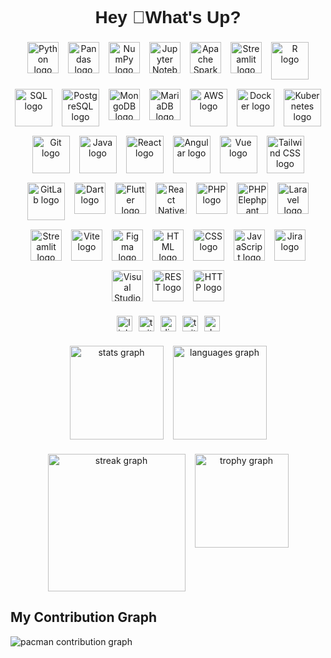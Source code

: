 <h1 align="center" style="font-family: 'Arial', sans-serif; color: #1E1E1E;">Hey 👋What's Up?</h1>

###

<div align="center" style="display: flex; flex-wrap: wrap; justify-content: center; gap: 15px;">
  <img src="https://raw.githubusercontent.com/marwin1991/profile-technology-icons/refs/heads/main/icons/python.png" height="50" alt="Python logo" style="transition: transform 0.3s;"/>
  <img src="https://raw.githubusercontent.com/marwin1991/profile-technology-icons/refs/heads/main/icons/pandas.png" height="50" alt="Pandas logo" style="transition: transform 0.3s;"/>
  <img src="https://raw.githubusercontent.com/marwin1991/profile-technology-icons/refs/heads/main/icons/numpy.png" height="50" alt="NumPy logo" style="transition: transform 0.3s;"/>
  <img src="https://raw.githubusercontent.com/marwin1991/profile-technology-icons/refs/heads/main/icons/jupyter_notebook.png" height="50" alt="Jupyter Notebook logo" style="transition: transform 0.3s;"/>
  <img src="https://raw.githubusercontent.com/marwin1991/profile-technology-icons/refs/heads/main/icons/apache_spark.png" height="50" alt="Apache Spark logo" style="transition: transform 0.3s;"/>
  <img src="https://raw.githubusercontent.com/marwin1991/profile-technology-icons/refs/heads/main/icons/streamlit.png" height="50" alt="Streamlit logo" style="transition: transform 0.3s;"/>
  <img src="https://skillicons.dev/icons?i=r" height="60" alt="R logo" style="transition: transform 0.3s;"/>
  <img src="https://skillicons.dev/icons?i=mysql" height="60" alt="SQL logo" style="transition: transform 0.3s;"/>
  <img src="https://skillicons.dev/icons?i=postgres" height="60" alt="PostgreSQL logo" style="transition: transform 0.3s;"/>
  <img src="https://raw.githubusercontent.com/marwin1991/profile-technology-icons/refs/heads/main/icons/mongodb.png" height="50" alt="MongoDB logo" style="transition: transform 0.3s;"/>
  <img src="https://raw.githubusercontent.com/marwin1991/profile-technology-icons/refs/heads/main/icons/mariadb.png" height="50" alt="MariaDB logo" style="transition: transform 0.3s;"/>
  <img src="https://skillicons.dev/icons?i=aws" height="60" alt="AWS logo" style="transition: transform 0.3s;"/>
  <img src="https://skillicons.dev/icons?i=docker" height="60" alt="Docker logo" style="transition: transform 0.3s;"/>
  <img src="https://skillicons.dev/icons?i=kubernetes" height="60" alt="Kubernetes logo" style="transition: transform 0.3s;"/>
  <img src="https://skillicons.dev/icons?i=git" height="60" alt="Git logo" style="transition: transform 0.3s;"/>
  <img src="https://skillicons.dev/icons?i=java" height="60" alt="Java logo" style="transition: transform 0.3s;"/>
  <img src="https://skillicons.dev/icons?i=react" height="60" alt="React logo" style="transition: transform 0.3s;"/>
  <img src="https://skillicons.dev/icons?i=angular" height="60" alt="Angular logo" style="transition: transform 0.3s;"/>
  <img src="https://skillicons.dev/icons?i=vue" height="60" alt="Vue logo" style="transition: transform 0.3s;"/>
  <img src="https://skillicons.dev/icons?i=tailwind" height="60" alt="Tailwind CSS logo" style="transition: transform 0.3s;"/>
  <img src="https://skillicons.dev/icons?i=gitlab" height="60" alt="GitLab logo" style="transition: transform 0.3s;"/>
  <img src="https://raw.githubusercontent.com/marwin1991/profile-technology-icons/refs/heads/main/icons/dart.png" height="50" alt="Dart logo" style="transition: transform 0.3s;"/>
  <img src="https://raw.githubusercontent.com/marwin1991/profile-technology-icons/refs/heads/main/icons/flutter.png" height="50" alt="Flutter logo" style="transition: transform 0.3s;"/>
  <img src="https://raw.githubusercontent.com/marwin1991/profile-technology-icons/refs/heads/main/icons/react.png" height="50" alt="React Native logo" style="transition: transform 0.3s;"/>
  <img src="https://raw.githubusercontent.com/marwin1991/profile-technology-icons/refs/heads/main/icons/php.png" height="50" alt="PHP logo" style="transition: transform 0.3s;"/>
  <img src="https://raw.githubusercontent.com/marwin1991/profile-technology-icons/refs/heads/main/icons/php_(elephpant).png" height="50" alt="PHP Elephpant logo" style="transition: transform 0.3s;"/>
  <img src="https://raw.githubusercontent.com/marwin1991/profile-technology-icons/refs/heads/main/icons/laravel.png" height="50" alt="Laravel logo" style="transition: transform 0.3s;"/>
  <img src="https://raw.githubusercontent.com/marwin1991/profile-technology-icons/refs/heads/main/icons/streamlit.png" height="50" alt="Streamlit logo" style="transition: transform 0.3s;"/>
  <img src="https://raw.githubusercontent.com/marwin1991/profile-technology-icons/refs/heads/main/icons/vite.png" height="50" alt="Vite logo" style="transition: transform 0.3s;"/>
  <img src="https://raw.githubusercontent.com/marwin1991/profile-technology-icons/refs/heads/main/icons/figma.png" height="50" alt="Figma logo" style="transition: transform 0.3s;"/>
  <img src="https://raw.githubusercontent.com/marwin1991/profile-technology-icons/refs/heads/main/icons/html.png" height="50" alt="HTML logo" style="transition: transform 0.3s;"/>
  <img src="https://raw.githubusercontent.com/marwin1991/profile-technology-icons/refs/heads/main/icons/css.png" height="50" alt="CSS logo" style="transition: transform 0.3s;"/>
  <img src="https://raw.githubusercontent.com/marwin1991/profile-technology-icons/refs/heads/main/icons/javascript.png" height="50" alt="JavaScript logo" style="transition: transform 0.3s;"/>
  <img src="https://raw.githubusercontent.com/marwin1991/profile-technology-icons/refs/heads/main/icons/jira.png" height="50" alt="Jira logo" style="transition: transform 0.3s;"/>
  <img src="https://raw.githubusercontent.com/marwin1991/profile-technology-icons/refs/heads/main/icons/visual_studio_code.png" height="50" alt="Visual Studio Code logo" style="transition: transform 0.3s;"/>
  <img src="https://raw.githubusercontent.com/marwin1991/profile-technology-icons/refs/heads/main/icons/rest.png" height="50" alt="REST logo" style="transition: transform 0.3s;"/>
  <img src="https://raw.githubusercontent.com/marwin1991/profile-technology-icons/refs/heads/main/icons/http.png" height="50" alt="HTTP logo" style="transition: transform 0.3s;"/>
</div>


###

<div align="center" style="display: flex; justify-content: center; gap: 10px; margin-top: 20px;">
  <img src="https://img.shields.io/static/v1?message=LinkedIn&logo=linkedin&label=&color=0077B5&logoColor=white&labelColor=&style=for-the-badge" height="25" alt="linkedin logo" />
  <img src="https://img.shields.io/static/v1?message=Twitter&logo=twitter&label=&color=1DA1F2&logoColor=white&labelColor=&style=for-the-badge" height="25" alt="twitter logo" />
  <img src="https://img.shields.io/static/v1?message=Discord&logo=discord&label=&color=7289DA&logoColor=white&labelColor=&style=for-the-badge" height="25" alt="discord logo" />
  <img src="https://img.shields.io/static/v1?message=Twitch&logo=twitch&label=&color=9146FF&logoColor=white&labelColor=&style=for-the-badge" height="25" alt="twitch logo" />
  <img src="https://img.shields.io/static/v1?message=dev.to&logo=dev.to&label=&color=0A0A0A&logoColor=white&labelColor=&style=for-the-badge" height="25" alt="devto logo" />
</div>

###

<div align="center" style="display: flex; justify-content: center; gap: 15px;">
  <img src="https://github-readme-stats.vercel.app/api?username=RedEye1605&hide_title=false&hide_rank=false&show_icons=true&include_all_commits=true&count_private=true&disable_animations=false&theme=dark&locale=en&hide_border=false" height="150" alt="stats graph" />
  <img src="https://github-readme-stats.vercel.app/api/top-langs?username=RedEye1605&locale=en&hide_title=false&layout=compact&card_width=320&langs_count=5&theme=dark&hide_border=false" height="150" alt="languages graph" />
</div>

###

<div align="center" style="display: flex; justify-content: center; gap: 15px;">
  <img src="https://streak-stats.demolab.com?user=RedEye1605&locale=en&mode=daily&theme=dark&hide_border=false&border_radius=5&order=3" height="220" alt="streak graph"  />
  <img src="https://github-profile-trophy.vercel.app?username=RedEye1605&theme=dracula&column=-1&row=1&margin-w=8&margin-h=8&no-bg=false&no-frame=false&order=4" height="150" alt="trophy graph" />
</div>

## My Contribution Graph

<picture>
    <source media="(prefers-color-scheme: dark)" srcset="https://raw.githubusercontent.com/RedEye1605/RedEye1605/output/pacman-contribution-graph-dark.svg">
    <source media="(prefers-color-scheme: light)" srcset="https://raw.githubusercontent.com/RedEye1605/RedEye1605/output/pacman-contribution-graph.svg">
    <img alt="pacman contribution graph" src="https://raw.githubusercontent.com/RedEye1605/RedEye1605/output/pacman-contribution-graph.svg">
</picture>
